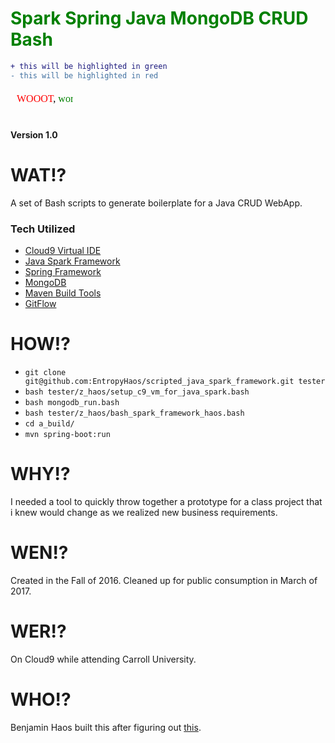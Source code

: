 <h1 style="color: green;">Spark Spring Java MongoDB CRUD Bash</h1>


```diff
+ this will be highlighted in green
- this will be highlighted in red
```

<a><img src="data:image/svg+xml;base64,PD94bWwgdmVyc2lvbj0iMS4wIiBlbmNvZGluZz0idXRmLTgiPz4KPHN2ZyB2ZXJzaW9uPSIxLjEiIAogICAgIHhtbG5zPSJodHRwOi8vd3d3LnczLm9yZy8yMDAwL3N2ZyIKICAgICB4bWxuczp4bGluaz0iaHR0cDovL3d3dy53My5vcmcvMTk5OS94bGluayIKICAgICB3aWR0aD0iMTAwIiBoZWlnaHQ9IjUwIgo+CiAgPHRleHQgZm9udC1zaXplPSIxNiIgeD0iMTAiIHk9IjIwIj4KICAgIDx0c3BhbiBmaWxsPSJyZWQiPldPT09UPC90c3Bhbj4sCiAgICA8dHNwYW4gZmlsbD0iZ3JlZW4iPndvcmxkPC90c3Bhbj4hCiAgPC90ZXh0Pgo8L3N2Zz4="/></a>


**Version 1.0**

# WAT!?

A set of Bash scripts to generate boilerplate for a Java CRUD WebApp.

### Tech Utilized

* [Cloud9 Virtual IDE](https://c9.io/)
* [Java Spark Framework](http://sparkjava.com/)
* [Spring Framework](https://spring.io/)
* [MongoDB](https://www.mongodb.com/)
* [Maven Build Tools](https://maven.apache.org/)
* [GitFlow](https://github.com/nvie/gitflow)

# HOW!?

* `git clone git@github.com:EntropyHaos/scripted_java_spark_framework.git tester`
* `bash tester/z_haos/setup_c9_vm_for_java_spark.bash `
* `bash mongodb_run.bash `
* `bash tester/z_haos/bash_spark_framework_haos.bash`
* `cd a_build/`
* `mvn spring-boot:run`

# WHY!?

I needed a tool to quickly throw together a prototype for a class project that i knew would change as we realized new business requirements.

# WEN!?

Created in the Fall of 2016. Cleaned up for public consumption in March of 2017.

# WER!?

On Cloud9 while attending Carroll University.

# WHO!?

Benjamin Haos built this after figuring out [this](https://github.com/prashantban/Java-Spark-FTL).